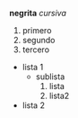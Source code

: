 **negrita**
*cursiva*
1. primero
2. segundo
3. tercero
* lista 1
  * sublista
    1. lista
    2. lista2
* lista 2
